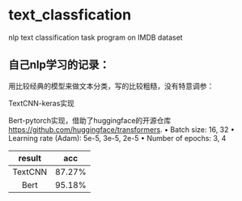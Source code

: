 # text_classfication
nlp text classification task program on IMDB dataset


## 自己nlp学习的记录：
用比较经典的模型来做文本分类，写的比较粗糙，没有特意调参：  

TextCNN-keras实现     

Bert-pytorch实现，借助了huggingface的开源仓库 https://github.com/huggingface/transformers. 
• Batch size: 16, 32
• Learning rate (Adam): 5e-5, 3e-5, 2e-5
• Number of epochs: 3, 4



| result  | acc |       
| :----: | :----: |
| TextCNN  | 87.27% |
| Bert  | 95.18%| 
